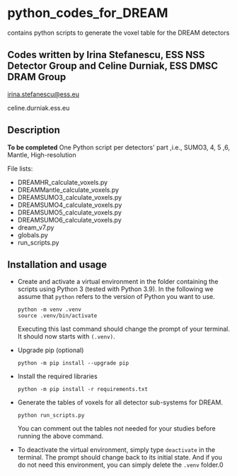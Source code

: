 # python_codes_for_DREAM
contains python scripts to generate the voxel table for the DREAM detectors

## Codes written by Irina Stefanescu, ESS NSS Detector Group and Celine Durniak, ESS DMSC DRAM Group

irina.stefanescu@ess.eu

celine.durniak.ess.eu

## Description

**To be completed**
One Python script per detectors' part ,i.e., SUMO3, 4, 5 ,6, Mantle, High-resolution 

File lists:

- DREAMHR_calculate_voxels.py
- DREAMMantle_calculate_voxels.py
- DREAMSUMO3_calculate_voxels.py
- DREAMSUMO4_calculate_voxels.py
- DREAMSUMO5_calculate_voxels.py
- DREAMSUMO6_calculate_voxels.py
- dream_v7.py
- globals.py 
- run_scripts.py


## Installation and usage

- Create and activate a virtual environment in the folder containing the scripts using Python 3 
  (tested with Python 3.9). In the following we assume that `python` refers to the version of 
  Python you want to use.

   ```
   python -m venv .venv
   source .venv/bin/activate
   ```
   Executing this last command should change the prompt of your terminal. It should now starts with `(.venv)`. 

- Upgrade pip (optional)

  ```
  python -m pip install --upgrade pip
  ```

- Install the required libraries

  ```
  python -m pip install -r requirements.txt
  ```

- Generate the tables of voxels for all detector sub-systems for DREAM.

  ```
  python run_scripts.py
  ```
  You can comment out the tables not needed for your studies before running the above command.
  
- To deactivate the virtual environment, simply type `deactivate` in the terminal. The prompt should change back to 
  its initial state. And if you do not need this environment, you can simply delete the `.venv` folder.0
